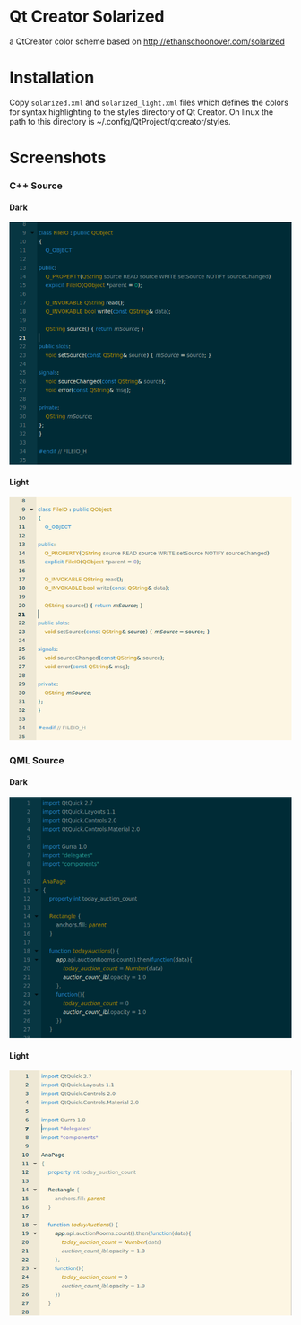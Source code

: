 # Qt Creator Solarized
a QtCreator color scheme based on http://ethanschoonover.com/solarized


# Installation
Copy `solarized.xml` and `solarized_light.xml` files which defines the colors for syntax highlighting to the styles directory of Qt Creator. On linux the path to this directory is ~/.config/QtProject/qtcreator/styles.

# Screenshots

### C++ Source
#### Dark

![cpp_dark.bmp](cpp_dark.bmp)

#### Light

![cpp_light.bmp](cpp_light.bmp)

### QML Source
#### Dark

![qml_dark.bmp](qml_dark.bmp)

#### Light

![qml_light.bmp](qml_light.bmp)
